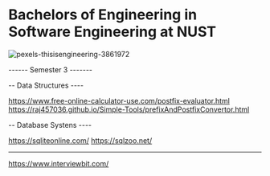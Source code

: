 # Bachelors of Engineering in Software Engineering at NUST

![pexels-thisisengineering-3861972](https://user-images.githubusercontent.com/74835399/148657262-228f3957-7f04-4358-bcab-b51b15be14e0.jpg)




------ Semester 3 -------

-- Data Structures ----

https://www.free-online-calculator-use.com/postfix-evaluator.html
https://raj457036.github.io/Simple-Tools/prefixAndPostfixConvertor.html

-- Database Systens ----

https://sqliteonline.com/
https://sqlzoo.net/


------------------------------

https://www.interviewbit.com/
